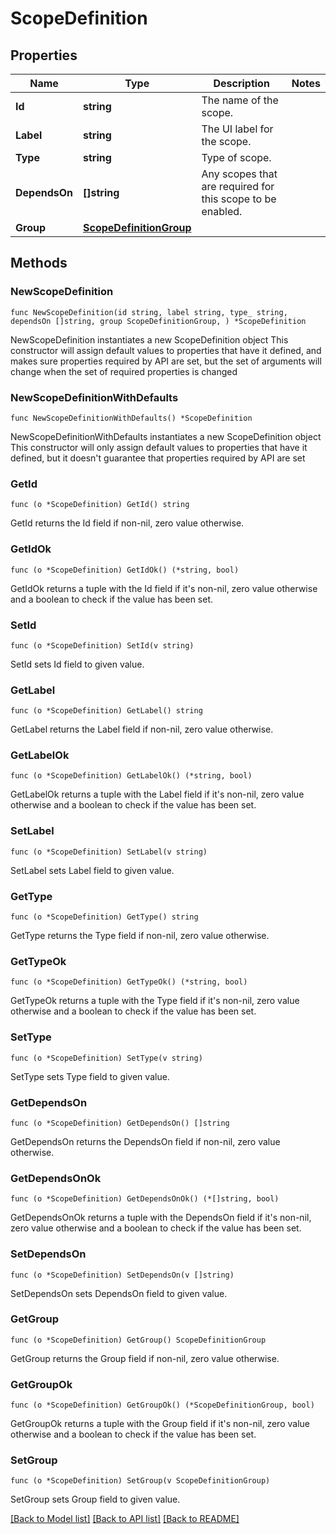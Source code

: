 # ScopeDefinition

## Properties

Name | Type | Description | Notes
------------ | ------------- | ------------- | -------------
**Id** | **string** | The name of the scope. | 
**Label** | **string** | The UI label for the scope. | 
**Type** | **string** | Type of scope. | 
**DependsOn** | **[]string** | Any scopes that are required for this scope to be enabled. | 
**Group** | [**ScopeDefinitionGroup**](ScopeDefinitionGroup.md) |  | 

## Methods

### NewScopeDefinition

`func NewScopeDefinition(id string, label string, type_ string, dependsOn []string, group ScopeDefinitionGroup, ) *ScopeDefinition`

NewScopeDefinition instantiates a new ScopeDefinition object
This constructor will assign default values to properties that have it defined,
and makes sure properties required by API are set, but the set of arguments
will change when the set of required properties is changed

### NewScopeDefinitionWithDefaults

`func NewScopeDefinitionWithDefaults() *ScopeDefinition`

NewScopeDefinitionWithDefaults instantiates a new ScopeDefinition object
This constructor will only assign default values to properties that have it defined,
but it doesn't guarantee that properties required by API are set

### GetId

`func (o *ScopeDefinition) GetId() string`

GetId returns the Id field if non-nil, zero value otherwise.

### GetIdOk

`func (o *ScopeDefinition) GetIdOk() (*string, bool)`

GetIdOk returns a tuple with the Id field if it's non-nil, zero value otherwise
and a boolean to check if the value has been set.

### SetId

`func (o *ScopeDefinition) SetId(v string)`

SetId sets Id field to given value.


### GetLabel

`func (o *ScopeDefinition) GetLabel() string`

GetLabel returns the Label field if non-nil, zero value otherwise.

### GetLabelOk

`func (o *ScopeDefinition) GetLabelOk() (*string, bool)`

GetLabelOk returns a tuple with the Label field if it's non-nil, zero value otherwise
and a boolean to check if the value has been set.

### SetLabel

`func (o *ScopeDefinition) SetLabel(v string)`

SetLabel sets Label field to given value.


### GetType

`func (o *ScopeDefinition) GetType() string`

GetType returns the Type field if non-nil, zero value otherwise.

### GetTypeOk

`func (o *ScopeDefinition) GetTypeOk() (*string, bool)`

GetTypeOk returns a tuple with the Type field if it's non-nil, zero value otherwise
and a boolean to check if the value has been set.

### SetType

`func (o *ScopeDefinition) SetType(v string)`

SetType sets Type field to given value.


### GetDependsOn

`func (o *ScopeDefinition) GetDependsOn() []string`

GetDependsOn returns the DependsOn field if non-nil, zero value otherwise.

### GetDependsOnOk

`func (o *ScopeDefinition) GetDependsOnOk() (*[]string, bool)`

GetDependsOnOk returns a tuple with the DependsOn field if it's non-nil, zero value otherwise
and a boolean to check if the value has been set.

### SetDependsOn

`func (o *ScopeDefinition) SetDependsOn(v []string)`

SetDependsOn sets DependsOn field to given value.


### GetGroup

`func (o *ScopeDefinition) GetGroup() ScopeDefinitionGroup`

GetGroup returns the Group field if non-nil, zero value otherwise.

### GetGroupOk

`func (o *ScopeDefinition) GetGroupOk() (*ScopeDefinitionGroup, bool)`

GetGroupOk returns a tuple with the Group field if it's non-nil, zero value otherwise
and a boolean to check if the value has been set.

### SetGroup

`func (o *ScopeDefinition) SetGroup(v ScopeDefinitionGroup)`

SetGroup sets Group field to given value.



[[Back to Model list]](../README.md#documentation-for-models) [[Back to API list]](../README.md#documentation-for-api-endpoints) [[Back to README]](../README.md)


